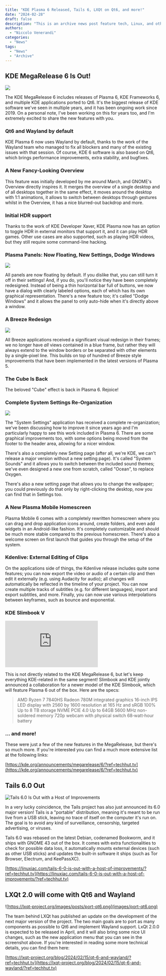 ```yaml
---
title: "KDE Plasma 6 Released, Tails 6, LXQt on Qt6, and more!"
date: "2024-02-28"
draft: false
description: "This is an archive news post feature tech, Linux, and other open-source news. This is an older article that was part of a migration. There will be missing images, broken links, and potentially other issues."
authors:
  - "Niccolo Venerandi"
categories:
  - "News"
tags:
  - "News"
  - "Archive"
---
```


## KDE MegaRelease 6 Is Out!

![](images/desktop.png)

The KDE MegaRelease 6 includes releases of Plasma 6, KDE Frameworks 6, and multiple KDE applications ported to Qt6. It's the biggest release of KDE software we've seen in multiple years, and it has been ongoing work since 2019. On a personal note, I've been working on this for years too, and I'm extremely excited to share the new features with you.

### Qt6 and Wayland by default

KDE Plasma 6 now uses Wayland by default, thanks to the work of the Wayland team who managed to fix all blockers and many of the existing issues with that session. Of course, KDE 6 software is also based on Qt6, which brings performance improvements, extra stability, and bugfixes.

### A New Fancy-Looking Overview

This feature was initially developed by me around March, and GNOME's Overview directly inspires it. It merges the overview of a single desktop and of all desktops together in the same effect, it moves around the desktop with 1:1 animations, it allows to switch between desktops through gestures whilst in the Overview, it has a nice blurred-out backdrop and more.

### Initial HDR support

Thanks to the work of KDE Developer Xaver, KDE Plasma now has an option to toggle HDR in external monitors that support it, and it can play HDR games. Other use cases are also supported, such as playing HDR videos, but they still require some command-line hacking.

### Plasma Panels: Now Floating, New Settings, Dodge Windows

![](images/pannel-conf.png)

All panels are now floating by default. If you dislike that, you can still turn it off in their settings! And, if you do, you'll notice they have been completely redesigned. Instead of being a thin horizontal bar full of buttons, we now have a dialog with clearly labeled options, each of which has its own graphical representation. There's a new feature too; it's called "Dodge Windows" and it allows the panel to only auto-hide when it's directly above a window.

### A Breeze Redesign

![](images/dolphin.png)

All Breeze applications received a significant visual redesign in their frames; we no longer have _all_ views contained in a blue frame, but rather they will always extend to the window borders or be separated with other elements by a single-pixel line. This builds on top of hundred of Breeze style improvements that have been implemented in the latest versions of Plasma 5.

### The Cube Is Back

The beloved "Cube" effect is back in Plasma 6. Rejoice!

### Complete System Settings Re-Organization

![](images/settings.png)

The "System Settings" application has received a complete re-organization; we've been discussing how to improve it since years ago and I'm particularly happy to see this work included in Plasma 6. There are some graphical improvements too, with some options being moved from the footer to the header area, allowing for a nicer window.

There's also a completely new Setting page (after all, we're KDE, we can't release a major version without a new setting page). It's called "System Sounds" and it allows you to switch between the included sound themes; we've even designed a new one from scratch, called "Ocean", to replace Oxygen.

There's also a new setting page that allows you to change the wallpaper; you could previously do that only by right-clicking the desktop, now you can find that in Settings too.

### A New Plasma Mobile Homescreen

Plasma Mobile 6 comes with a completely rewritten homescreen where you can drag and drop application icons around, create folders, and even add widgets in an Android-like fashion. It's completely customizable and should be much more stable compared to the previous homescreen. There's also a welcome screen on first launch that guides you through the setup of the system.

### Kdenlive: External Editing of Clips

On the applications side of things, the Kdenlive release includes quite some features; you can now export the video or audio of a certain clip and then edit it externally (e.g. using Audacity for audio); all changes will automatically be reflected in the timeline of your project. You can now create multiple tracks of subtitles (e.g. for different languages), import and export subtitles, and more. Finally, you can now use various interpolations between keyframes, such as bounce and exponential.

### KDE Slimbook V

![KDE Slimbook V](https://www.phoronix.net/image.php?id=2024&image=kde_slimbook_v)

This is not directly related to the KDE MegaRelease 6, but let's keep everything KDE-related in the same segment! Slimbook and KDE jointly announced a collaboration for a newer model of the KDE Slimbook, which will feature Plasma 6 out of the box. Here are the specs:

> AMD Ryzen 7 7840HS
> Radeon 780M integrated graphics
> 16-inch IPS LED display with 2560 by 1600 resolution at 165 Hz and sRGB 100%
> Up to 8 TB storage NVME PCIE 4.0
> Up to 64GB 5600 MHz non-soldered memory
> 720p webcam with physical switch
> 68‑watt‑hour battery

### ... and more!

These were just a few of the new features in the MegaRelease, but there's so much more. If you're interested you can find a much more extensive list at the following links:

[https://kde.org/announcements/megarelease/6/?ref=techhut.tv](https://kde.org/announcements/megarelease/6/?ref=techhut.tv)

## Tails 6.0 Out

![Tails 6.0 Is Out with a Host of Improvements](images/tails6-1024x576.jpg)

In a very lucky coincidence, the Tails project has also just announced its 6.0 major version! Tails is a "portable" distribution, meaning it's meant to be run live from a USB stick, leaving no trace of itself on the computer it's run on. The goal is to avoid any kind of surveillance, censorship, targeted advertising, or viruses.

Tails 6.0 was rebased on the latest Debian, codenamed Bookworm, and it ships with GNOME 43 out of the box. It comes with extra functionalities to check for possible data loss, it automatically mounts external devices (such as other USB sticks) and updates the built-in software it ships (such as Tor Browser, Electrum, and KeePassXC).

[https://linuxiac.com/tails-6-0-is-out-with-a-host-of-improvements/?ref=techhut.tv](https://linuxiac.com/tails-6-0-is-out-with-a-host-of-improvements/?ref=techhut.tv)

## LXQt 2.0 will come with Qt6 and Wayland

![https://lxqt-project.org/images/posts/port-qt6.png](images/port-qt6.png)

The team behind LXQt has published an update on the development of the next major version of the project. The two main goals are to port as many components as possible to Qt6 and implement Wayland support. LxQt 2.0.0 is expected to be released in April, and it will also bring some nice UI changes, such as the new application menu that you can see in the screenshot above. If you're interested in reading some more technical details, you can find them here:

[https://lxqt-project.org/blog/2024/02/15/qt-6-and-wayland/?ref=techhut.tv](https://lxqt-project.org/blog/2024/02/15/qt-6-and-wayland/?ref=techhut.tv)
